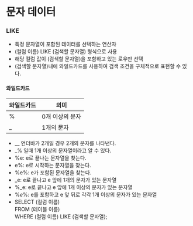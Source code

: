# 문자 데이터
### LIKE
- 특정 문자열이 포함된 데이터를 선택하는 연산자
- (컬럼 이름) LIKE (검색할 문자열) 형식으로 사용
- 해당 컬럼 값이 (검색할 문자열)을 포함하고 있는 로우만 선택
- (검색할 문자열)내에 와일드카드를 사용하여 검색 조건을 구체적으로 표현할 수 있다.

#### 와일드카드
와일드카드 | 의미
-- | --
% | 0개 이상의 문자
_ | 1개의 문자

- __ 언더바가 2개일 경우 2개의 문자를 나타낸다.
- _% 일때 1개 이상의 문자열이라고 알 수 있다.
- %e: e로 끝나는 문자열을 찾는다.
- e%: e로 시작하는 문자열을 찾는다.
- %e%: e가 포함된 문자열을 찾는다.
- _e: e로 끝나고 e 앞에 1개의 문자가 있는 문자열
- %_e: e로 끝나고 e 앞에 1개 이상의 문자가 있는 문자열
- %_e_%: e를 포함하고 e 앞 뒤로 각각 1개 이상의 문자가 있는 문자열
- SELECT (컬럼 이름) </br>
  FROM (테이블 이름) </br>
  WHERE (컬럼 이름) LIKE (검색할 문자열);
